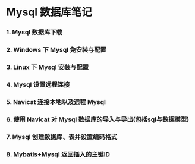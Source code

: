 # Mysql 数据库笔记  

### 1. Mysql 数据库下载

### 2. Windows 下 Mysql 免安装与配置

### 3. Linux 下 Mysql 安装与配置

### 4. Mysql 设置远程连接

### 5. Navicat 连接本地以及远程 Mysql

### 6. 使用 Navicat 对 Mysql 数据库的导入与导出(包括sql与数据模型)

### 7. Mysql 创建数据库、表并设置编码格式

### 8. [Mybatis+Mysql 返回插入的主键ID](http://gonethen.iteye.com/blog/2323804 "http://gonethen.iteye.com/blog/2323804")    







